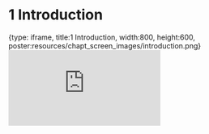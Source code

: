 # 1 Introduction
 
{type: iframe, title:1 Introduction, width:800, height:600, poster:resources/chapt_screen_images/introduction.png}
![](https://andrew-bortvin.github.io/pythonNotes/no_toc/introduction.html)
 

 
